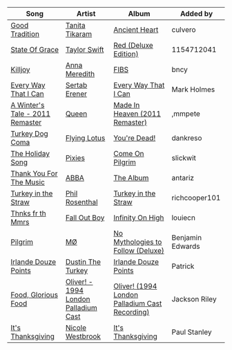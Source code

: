 | Song | Artist | Album | Added by |
|-|-|-|-|
| [Good Tradition](https://open.spotify.com/track/2ZvxVooX6KcXDxhymTTk2H) | [Tanita Tikaram](https://open.spotify.com/artist/2gTl60Ao3u7bljVnAqxPh8) | [Ancient Heart](https://open.spotify.com/album/7E54UsiVFMQuIAG9t5UOL4) | culvero |
| [State Of Grace](https://open.spotify.com/track/0b16LTzby1YRVd2nq2Z0fw) | [Taylor Swift](https://open.spotify.com/artist/06HL4z0CvFAxyc27GXpf02) | [Red (Deluxe Edition)](https://open.spotify.com/album/1KVKqWeRuXsJDLTW0VuD29) | 1154712041 |
| [Killjoy](https://open.spotify.com/track/3pYUzBTUN6rvUDthxzyKru) | [Anna Meredith](https://open.spotify.com/artist/5zDUidkda0GoYHu2vMr3G2) | [FIBS](https://open.spotify.com/album/0MUzevVErxLNFPU9tYQtJ0) | bncy |
| [Every Way That I Can](https://open.spotify.com/track/5I8ENb7zzrbYLwhGESY9CF) | [Sertab Erener](https://open.spotify.com/artist/4W31XN2JH8mC54NkHdh04s) | [Every Way That I Can](https://open.spotify.com/album/4D2meUQ9mCljoEzvjspr2T) | Mark Holmes |
| [A Winter's Tale - 2011 Remaster](https://open.spotify.com/track/12HWTqP3GWqzyyKrpkhojF) | [Queen](https://open.spotify.com/artist/1dfeR4HaWDbWqFHLkxsg1d) | [Made In Heaven (2011 Remaster)](https://open.spotify.com/album/391ScNR3xKywWSpfDwP3n0) | ,mmpete |
| [Turkey Dog Coma](https://open.spotify.com/track/4Jsc7ZId1CLkwvOURAh859) | [Flying Lotus](https://open.spotify.com/artist/29XOeO6KIWxGthejQqn793) | [You're Dead!](https://open.spotify.com/album/29luvT98TnqHjVDYSRbbrj) | dankreso |
| [The Holiday Song](https://open.spotify.com/track/7rytpWEVreUFhPBJp4q9LT) | [Pixies](https://open.spotify.com/artist/6zvul52xwTWzilBZl6BUbT) | [Come On Pilgrim](https://open.spotify.com/album/0YXEvIGfgX8LKrSSgnciZt) | slickwit |
| [Thank You For The Music](https://open.spotify.com/track/08GOw3NsrJ0LsCCeyqzt3b) | [ABBA](https://open.spotify.com/artist/0LcJLqbBmaGUft1e9Mm8HV) | [The Album](https://open.spotify.com/album/5fLOHW1UXr1cJrnXiU3FBt) | antariz |
| [Turkey in the Straw](https://open.spotify.com/track/1HziPPSoSMCRcWudiVuSF6) | [Phil Rosenthal](https://open.spotify.com/artist/0iK3afYs9kDQmts3DpWpzX) | [Turkey in the Straw](https://open.spotify.com/album/5XrkTBkT3nyiQnSEF2v8vk) | richcooper101 |
| [Thnks fr th Mmrs](https://open.spotify.com/track/3Zwu2K0Qa5sT6teCCHPShP) | [Fall Out Boy](https://open.spotify.com/artist/4UXqAaa6dQYAk18Lv7PEgX) | [Infinity On High](https://open.spotify.com/album/0hHopYqXhuvYSHtVyrcb1g) | louiecn |
| [Pilgrim](https://open.spotify.com/track/58QhVAZF55n5qbCSig9WBb) | [MØ](https://open.spotify.com/artist/0bdfiayQAKewqEvaU6rXCv) | [No Mythologies to Follow (Deluxe)](https://open.spotify.com/album/3jvBPJAaByrTeNkEgvwZeu) | Benjamin Edwards |
| [Irlande Douze Points](https://open.spotify.com/track/2hDTnjAaYJXO8MufWCqGcK) | [Dustin The Turkey](https://open.spotify.com/artist/65r6OaTgP3rxGfUEGPkuQG) | [Irlande Douze Points](https://open.spotify.com/album/6Es6s7rPhFKWW1CJMR3kvE) | Patrick |
| [Food, Glorious Food](https://open.spotify.com/track/4bniy25J0FPJ6HSgDKjlGe) | [Oliver! - 1994 London Palladium Cast](https://open.spotify.com/artist/6bddrBOH8cDVW8CEqoh2il) | [Oliver! (1994 London Palladium Cast Recording)](https://open.spotify.com/album/0qW93rTnHMa7MOojUjOKIB) | Jackson Riley |
| [It's Thanksgiving](https://open.spotify.com/track/4lJAkP4hBiqwW78EuXwFqr) | [Nicole Westbrook](https://open.spotify.com/artist/0WeLtCdraQoZpAaQHdWhWr) | [It's Thanksgiving](https://open.spotify.com/album/3OiJPvyYKVRxifgpiIV2zh) | Paul Stanley |
